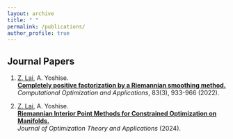 ```yaml
---
layout: archive
title: " "
permalink: /publications/
author_profile: true
---
```


## Journal Papers

1. <ins>Z. Lai</ins>, A. Yoshise.\
   **[Completely positive factorization by a Riemannian smoothing method.](https://doi.org/10.1007/s10589-022-00417-4)**\
   *Computational Optimization and Applications*, 83(3), 933-966 (2022). 

2. <ins>Z. Lai</ins>, A. Yoshise.\
   **[Riemannian Interior Point Methods for Constrained Optimization on Manifolds.]( https://doi.org/10.1007/s10957-024-02403-8)**\
   *Journal of Optimization Theory and Applications* (2024).

